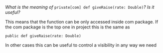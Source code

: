 _What is the meaning of_ `private[com] def giveRaise(rate: Double)`_? Is it useful?_

This means that the function can be only accessed inside com package. 
If the com package is the top one in project this is the same as 

`public def giveRaise(rate: Double)`

In other cases this can be useful to control a visibility in any way we need 